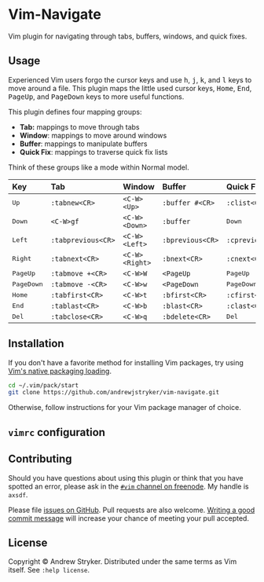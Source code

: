 # Vim-Navigate

Vim plugin for navigating through tabs, buffers, windows, and quick fixes.

## Usage

Experienced Vim users forgo the cursor keys and use <kbd>h</kbd>, <kbd>j</kbd>,
<kbd>k</kbd>, and <kbd>l</kbd> keys to move around a file. This plugin maps the
little used cursor keys, <kbd>Home</kbd>, <kbd>End</kbd>, <kbd>PageUp</kbd>,
and <kbd>PageDown</kbd> keys to more useful functions.

This plugin defines four mapping groups:

- **Tab:** mappings to move through tabs
- **Window**: mappings to move around windows
- **Buffer**: mappings to manipulate buffers
- **Quick Fix**: mappings to traverse quick fix lists

Think of these groups like a mode within Normal model.

| Key                 | Tab                | Window         | Buffer           | Quick Fix           |
|:--------------------|:-------------------|:---------------|:-----------------|:--------------------|
| <kbd>Up</kbd>       | `:tabnew<CR>`      | `<C-W><Up>`    | `:buffer #<CR>`  | `:clist<CR>`        |
| <kbd>Down</kbd>     | `<C-W>gf`          | `<C-W><Down>`  | `:buffer`        | <kbd>Down</kbd>     |
| <kbd>Left</kbd>     | `:tabprevious<CR>` | `<C-W><Left>`  | `:bprevious<CR>` | `:cprevious<CR>`    |
| <kbd>Right</kbd>    | `:tabnext<CR>`     | `<C-W><Right>` | `:bnext<CR>`     | `:cnext<CR>`        |
| <kbd>PageUp</kbd>   | `:tabmove +<CR>`   | `<C-W>W`       | `<PageUp`        | <kbd>PageUp</kbd>   |
| <kbd>PageDown</kbd> | `:tabmove -<CR>`   | `<C-W>w`       | `<PageDown`      | <kbd>PageDown</kbd> |
| <kbd>Home</kbd>     | `:tabfirst<CR>`    | `<C-W>t`       | `:bfirst<CR>`    | `:cfirst<CR>`       |
| <kbd>End</kbd>      | `:tablast<CR>`     | `<C-W>b`       | `:blast<CR>`     | `:clast<CR>`        |
| <kbd>Del</kbd>      | `:tabclose<CR>`    | `<C-W>q`       | `:bdelete<CR>`   | <kbd>Del</kbd>      |

## Installation

If you don't have a favorite method for installing Vim packages, try using
[Vim's native packaging loading](https://shapeshed.com/vim-packages/).

```sh
cd ~/.vim/pack/start
git clone https://github.com/andrewjstryker/vim-navigate.git
```

Otherwise, follow instructions for your Vim package manager of choice.

## `vimrc` configuration


## Contributing

Should you have questions about using this plugin or think that you have
spotted an error, please ask in the [`#vim` channel on
freenode](https://webchat.freenode.net/?channels=vim). My handle is `axsdf`.

Please file [issues on
GitHub](https://github.com/andrewjstryker/vim-navigate/issues). Pull requests
are also welcome. [Writing a good commit
message](https://tbaggery.com/2008/04/19/a-note-about-git-commit-messages.html)
will increase your chance of meeting your pull accepted.

## License

Copyright © Andrew Stryker. Distributed under the same terms as Vim itself.
See `:help license`.
